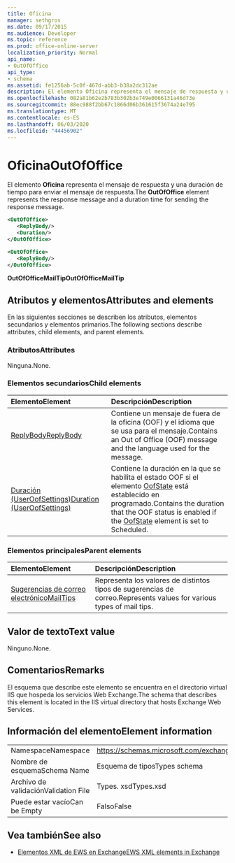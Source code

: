 ```yaml
---
title: Oficina
manager: sethgros
ms.date: 09/17/2015
ms.audience: Developer
ms.topic: reference
ms.prod: office-online-server
localization_priority: Normal
api_name:
- OutOfOffice
api_type:
- schema
ms.assetid: fe1256ab-5c0f-467d-abb3-b38a2dc312ae
description: El elemento Oficina representa el mensaje de respuesta y una duración de tiempo para enviar el mensaje de respuesta.
ms.openlocfilehash: 082a81b62e2b783b302b3e749e0066131a46d73e
ms.sourcegitcommit: 88ec988f2bb67c1866d06b361615f3674a24e795
ms.translationtype: MT
ms.contentlocale: es-ES
ms.lasthandoff: 06/03/2020
ms.locfileid: "44456902"
---
```

# <a name="outofoffice"></a><span data-ttu-id="de0eb-103">Oficina</span><span class="sxs-lookup"><span data-stu-id="de0eb-103">OutOfOffice</span></span>

<span data-ttu-id="de0eb-104">El elemento **Oficina** representa el mensaje de respuesta y una duración de tiempo para enviar el mensaje de respuesta.</span><span class="sxs-lookup"><span data-stu-id="de0eb-104">The **OutOfOffice** element represents the response message and a duration time for sending the response message.</span></span> 
  
```XML
<OutOfOffice>
   <ReplyBody/>
   <Duration/>
</OutOfOffice>
```

```XML
<OutOfOffice>
   <ReplyBody/>
</OutOfOffice>
```

<span data-ttu-id="de0eb-105">**OutOfOfficeMailTip**</span><span class="sxs-lookup"><span data-stu-id="de0eb-105">**OutOfOfficeMailTip**</span></span>

## <a name="attributes-and-elements"></a><span data-ttu-id="de0eb-106">Atributos y elementos</span><span class="sxs-lookup"><span data-stu-id="de0eb-106">Attributes and elements</span></span>

<span data-ttu-id="de0eb-107">En las siguientes secciones se describen los atributos, elementos secundarios y elementos primarios.</span><span class="sxs-lookup"><span data-stu-id="de0eb-107">The following sections describe attributes, child elements, and parent elements.</span></span>
  
### <a name="attributes"></a><span data-ttu-id="de0eb-108">Atributos</span><span class="sxs-lookup"><span data-stu-id="de0eb-108">Attributes</span></span>

<span data-ttu-id="de0eb-109">Ninguna.</span><span class="sxs-lookup"><span data-stu-id="de0eb-109">None.</span></span>
  
### <a name="child-elements"></a><span data-ttu-id="de0eb-110">Elementos secundarios</span><span class="sxs-lookup"><span data-stu-id="de0eb-110">Child elements</span></span>

|<span data-ttu-id="de0eb-111">**Elemento**</span><span class="sxs-lookup"><span data-stu-id="de0eb-111">**Element**</span></span>|<span data-ttu-id="de0eb-112">**Descripción**</span><span class="sxs-lookup"><span data-stu-id="de0eb-112">**Description**</span></span>|
|:-----|:-----|
|[<span data-ttu-id="de0eb-113">ReplyBody</span><span class="sxs-lookup"><span data-stu-id="de0eb-113">ReplyBody</span></span>](replybody.md) <br/> |<span data-ttu-id="de0eb-114">Contiene un mensaje de fuera de la oficina (OOF) y el idioma que se usa para el mensaje.</span><span class="sxs-lookup"><span data-stu-id="de0eb-114">Contains an Out of Office (OOF) message and the language used for the message.</span></span>  <br/> |
|[<span data-ttu-id="de0eb-115">Duración (UserOofSettings)</span><span class="sxs-lookup"><span data-stu-id="de0eb-115">Duration (UserOofSettings)</span></span>](duration-useroofsettings.md) <br/> |<span data-ttu-id="de0eb-116">Contiene la duración en la que se habilita el estado OOF si el elemento [OofState](oofstate.md) está establecido en programado.</span><span class="sxs-lookup"><span data-stu-id="de0eb-116">Contains the duration that the OOF status is enabled if the [OofState](oofstate.md) element is set to Scheduled.</span></span>  <br/> |
   
### <a name="parent-elements"></a><span data-ttu-id="de0eb-117">Elementos principales</span><span class="sxs-lookup"><span data-stu-id="de0eb-117">Parent elements</span></span>

|<span data-ttu-id="de0eb-118">**Elemento**</span><span class="sxs-lookup"><span data-stu-id="de0eb-118">**Element**</span></span>|<span data-ttu-id="de0eb-119">**Descripción**</span><span class="sxs-lookup"><span data-stu-id="de0eb-119">**Description**</span></span>|
|:-----|:-----|
|[<span data-ttu-id="de0eb-120">Sugerencias de correo electrónico</span><span class="sxs-lookup"><span data-stu-id="de0eb-120">MailTips</span></span>](mailtips.md) <br/> |<span data-ttu-id="de0eb-121">Representa los valores de distintos tipos de sugerencias de correo.</span><span class="sxs-lookup"><span data-stu-id="de0eb-121">Represents values for various types of mail tips.</span></span>  <br/> |
   
## <a name="text-value"></a><span data-ttu-id="de0eb-122">Valor de texto</span><span class="sxs-lookup"><span data-stu-id="de0eb-122">Text value</span></span>

<span data-ttu-id="de0eb-123">Ninguno.</span><span class="sxs-lookup"><span data-stu-id="de0eb-123">None.</span></span>
  
## <a name="remarks"></a><span data-ttu-id="de0eb-124">Comentarios</span><span class="sxs-lookup"><span data-stu-id="de0eb-124">Remarks</span></span>

<span data-ttu-id="de0eb-125">El esquema que describe este elemento se encuentra en el directorio virtual IIS que hospeda los servicios Web Exchange.</span><span class="sxs-lookup"><span data-stu-id="de0eb-125">The schema that describes this element is located in the IIS virtual directory that hosts Exchange Web Services.</span></span>
  
## <a name="element-information"></a><span data-ttu-id="de0eb-126">Información del elemento</span><span class="sxs-lookup"><span data-stu-id="de0eb-126">Element information</span></span>

|||
|:-----|:-----|
|<span data-ttu-id="de0eb-127">Namespace</span><span class="sxs-lookup"><span data-stu-id="de0eb-127">Namespace</span></span>  <br/> |https://schemas.microsoft.com/exchange/services/2006/types  <br/> |
|<span data-ttu-id="de0eb-128">Nombre de esquema</span><span class="sxs-lookup"><span data-stu-id="de0eb-128">Schema Name</span></span>  <br/> |<span data-ttu-id="de0eb-129">Esquema de tipos</span><span class="sxs-lookup"><span data-stu-id="de0eb-129">Types schema</span></span>  <br/> |
|<span data-ttu-id="de0eb-130">Archivo de validación</span><span class="sxs-lookup"><span data-stu-id="de0eb-130">Validation File</span></span>  <br/> |<span data-ttu-id="de0eb-131">Types. xsd</span><span class="sxs-lookup"><span data-stu-id="de0eb-131">Types.xsd</span></span>  <br/> |
|<span data-ttu-id="de0eb-132">Puede estar vacío</span><span class="sxs-lookup"><span data-stu-id="de0eb-132">Can be Empty</span></span>  <br/> |<span data-ttu-id="de0eb-133">Falso</span><span class="sxs-lookup"><span data-stu-id="de0eb-133">False</span></span>  <br/> |
   
## <a name="see-also"></a><span data-ttu-id="de0eb-134">Vea también</span><span class="sxs-lookup"><span data-stu-id="de0eb-134">See also</span></span>

- [<span data-ttu-id="de0eb-135">Elementos XML de EWS en Exchange</span><span class="sxs-lookup"><span data-stu-id="de0eb-135">EWS XML elements in Exchange</span></span>](ews-xml-elements-in-exchange.md)

